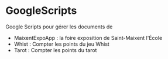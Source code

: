 # GoogleScripts

Google Scripts pour gérer les documents de

- MaixentExpoApp : la foire exposition de Saint-Maixent l'École
- Whist : Compter les points du jeu Whist
- Tarot : Compter les points du tarot
